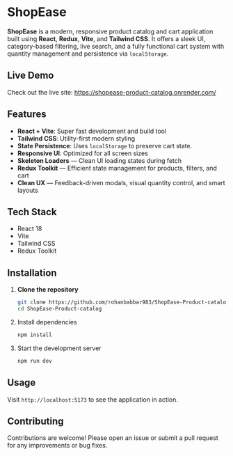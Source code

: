 # ShopEase

**ShopEase** is a modern, responsive product catalog and cart application built using **React**, **Redux**, **Vite**, and **Tailwind CSS**. It offers a sleek UI, category-based filtering, live search, and a fully functional cart system with quantity management and persistence via `localStorage`.


## Live Demo

Check out the live site: https://shopease-product-catalog.onrender.com/

## Features

- **React + Vite**: Super fast development and build tool
- **Tailwind CSS**: Utility-first modern styling
- **State Persistence**: Uses `localStorage` to preserve cart state.
- **Responsive UI**: Optimized for all screen sizes
- **Skeleton Loaders** — Clean UI loading states during fetch
- **Redux Toolkit** — Efficient state management for products, filters, and cart
- **Clean UX** — Feedback-driven modals, visual quantity control, and smart layouts

## Tech Stack

- React 18
- Vite
- Tailwind CSS
- Redux Toolkit

## Installation

1. **Clone the repository**
   ```bash
   git clone https://github.com/rohanbabbar983/ShopEase-Product-catalog
   cd ShopEase-Product-catalog
   
2. Install dependencies
    ```bash
    npm install
    ```
3. Start the development server
    ```bash
    npm run dev
    ```
    
## Usage

Visit `http://localhost:5173` to see the application in action.

## Contributing

Contributions are welcome! Please open an issue or submit a pull request for any improvements or bug fixes.

